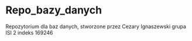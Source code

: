 # Repo_bazy_danych
Repozytorium dla baz danych, stworzone przez
Cezary Ignaszewski grupa ISI 2
indeks 169246

